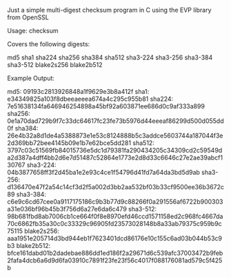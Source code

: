 Just a simple multi-digest checksum program in C using the EVP library from OpenSSL

Usage: checksum <file>

Covers the following digests:

md5
sha1
sha224
sha256
sha384
sha512
sha3-224
sha3-256
sha3-384
sha3-512
blake2s256
blake2b512

Example Output:

md5: 09193c2813926848a1f9629e3b8a412f
sha1: e34349825a103f8dbeeaeeea674a4c295c955b81
sha224: 7e51638134fa646946254898a45bf92a603871ee686d0c9af333a899
sha256: 0e1a70dad729b9f7c33dc64617fc23fe73b5976d44eeeaf86299d500d055dd0f
sha384: 26e4b32a8d1de4a5388873e1e53c8124888b5c3addce5603744a187044f3e2d369bb72bee4145b09e1b7e62bce5dd281
sha512: 3797c03c51569fb84015736e5dc1d79381fa290434205c34309cd2c59549da2d387a4dff4bb2d6e7d51487c52864e1773e2d8d33c6646c27e2ae39abcf130767
sha3-224: 04b3877658ff3f2d45ba1e2e93c4ce1f54796d41fd7a64da3bd5d9ab
sha3-256: d136470e47f2a54c14cf3d2f5a002d3bb2aa532bf03b33cf9500ee36b3672c89
sha3-384: c6e9c6cd67cee0a9117175186c9b3b77d9c88266f0a291556af6722b900303a31e036bf96b45b3f756d6a27e6da6c479
sha3-512: 98b681fbd8ab7006cb1ce664f0f8e8970efd46ccd1571158ed2c968fc4667da70c6862fb35a30c0c33329c96905fd23573028148b8a33ab79375c959b9c75115
blake2s256: aaa1951e205714d3bd944eb1f7623401dcd86176e10c155c6ad03b044b53c9b3
blake2b512: bfce161dabd01b2dadebae886dd1ed186f2a29671d6c539afc37003472b9feb2fafa4dcb6a6d9d6fa03910c7891f23fe23f56c4017f088176081ad579c5f425b


